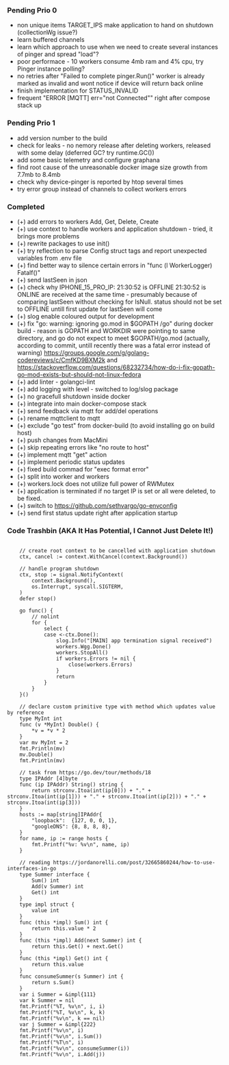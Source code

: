 ### Pending Prio 0

- non unique items TARGET_IPS make application to hand on shutdown (collectionWg issue?)
- learn buffered channels
- learn which approach to use when we need to create several instances of pinger and spread "load"?
- poor performace - 10 workers consume 4mb ram and 4% cpu, try Pinger instance polling?
- no retries after "Failed to complete pinger.Run()" worker is already marked as invalid and wont notice if device will return back online
- finish implementation for STATUS_INVALID
- frequent "ERROR [MQTT] err="not Connected"" right after compose stack up
  
### Pending Prio 1

- add version number to the build
- check for leaks - no nemory release after deleting workers, released with some delay (deferred GC? try runtime.GC())
- add some basic telemetry and configure graphana
- find root cause of the unreasonable docker image size growth from 7.7mb to 8.4mb
- check why device-pinger is reported by htop several times
- try error group instead of channels to collect workers errors

### Completed

- (+) add errors to workers Add, Get, Delete, Create
- (+) use context to handle workers and application shutdown - tried, it brings more problems
- (+) rewrite packages to use init()
- (+) try reflection to parse Config struct tags and report unexpected variables from .env file
- (+) find better way to silence certain errors in "func (l WorkerLogger) Fatalf()"
- (+) send lastSeen in json
- (+) check why IPHONE_15_PRO_IP: 21:30:52 is OFFLINE 21:30:52 is ONLINE are received at the same time - presumably because of comparing lastSeen without checking for IsNull. status should not be set to OFFLINE untill first update for lastSeen will come
- (+) slog enable coloured output for development
- (+) fix "go: warning: ignoring go.mod in $GOPATH /go" during docker build - reason is GOPATH and WORKDIR were pointing to same directory, and go do not expect to meet $GOPATH/go.mod (actually, according to commit, untill recently there was a fatal error instead of warning) https://groups.google.com/g/golang-codereviews/c/CmfKD9BXM2k and https://stackoverflow.com/questions/68232734/how-do-i-fix-gopath-go-mod-exists-but-should-not-linux-fedora
- (+) add linter - golangci-lint
- (+) add logging with level - switched to log/slog package
- (+) no gracefull shutdown inside docker
- (+) integrate into main docker-compose stack
- (+) send feedback via mqtt for add/del operations
- (+) rename mqttclient to mqtt
- (+) exclude "go test" from docker-build (to avoid installing go on build host)
- (+) push changes from MacMini
- (+) skip repeating errors like "no route to host"
- (+) implement mqtt "get" action
- (+) implement periodic status updates
- (+) fixed build commad for "exec format error"
- (+) split into worker and workers
- (+) workers.lock does not utilize full power of RWMutex
- (+) application is terminated if no target IP is set or all were deleted, to be fixed.
- (+) switch to https://github.com/sethvargo/go-envconfig
- (+) send first status update right after application startup


### Code Trashbin (AKA It Has Potential, I Cannot Just Delete It!)

```golang

    // create root context to be cancelled with application shutdown
	ctx, cancel := context.WithCancel(context.Background())

	// handle program shutdown
	ctx, stop := signal.NotifyContext(
		context.Background(),
		os.Interrupt, syscall.SIGTERM,
	)
	defer stop()

	go func() {
		// nolint
		for {
			select {
			case <-ctx.Done():
				slog.Info("[MAIN] app termination signal received")
				workers.Wgg.Done()
				workers.StopAll()
				if workers.Errors != nil {
					close(workers.Errors)
				}
				return
			}
		}
	}()

    // declare custom primitive type with method which updates value by reference
    type MyInt int
    func (v *MyInt) Double() {
        *v = *v * 2
    }
	var mv MyInt = 2
	fmt.Println(mv)
	mv.Double()
	fmt.Println(mv)

    // task from https://go.dev/tour/methods/18
	type IPAddr [4]byte
	func (ip IPAddr) String() string {
		return strconv.Itoa(int(ip[0])) + "." + strconv.Itoa(int(ip[1])) + "." + strconv.Itoa(int(ip[2])) + "." + strconv.Itoa(int(ip[3]))
	}
    hosts := map[string]IPAddr{
        "loopback":  {127, 0, 0, 1},
        "googleDNS": {8, 8, 8, 8},
    }
    for name, ip := range hosts {
        fmt.Printf("%v: %v\n", name, ip)
    }

    // reading https://jordanorelli.com/post/32665860244/how-to-use-interfaces-in-go
    type Summer interface {
        Sum() int
        Add(v Summer) int
        Get() int
    }
    type impl struct {
        value int
    }
    func (this *impl) Sum() int {
        return this.value * 2
    }
    func (this *impl) Add(next Summer) int {
        return this.Get() + next.Get()
    }
    func (this *impl) Get() int {
        return this.value
    }
    func consumeSummer(s Summer) int {
        return s.Sum()
    }
    var i Summer = &impl{111}
    var k Summer = nil
    fmt.Printf("%T, %v\n", i, i)
    fmt.Printf("%T, %v\n", k, k)
    fmt.Printf("%v\n", k == nil)
    var j Summer = &impl{222}
    fmt.Printf("%v\n", i)
    fmt.Printf("%v\n", i.Sum())
    fmt.Printf("%T\n", i)
    fmt.Printf("%v\n", consumeSummer(i))
    fmt.Printf("%v\n", i.Add(j))


```